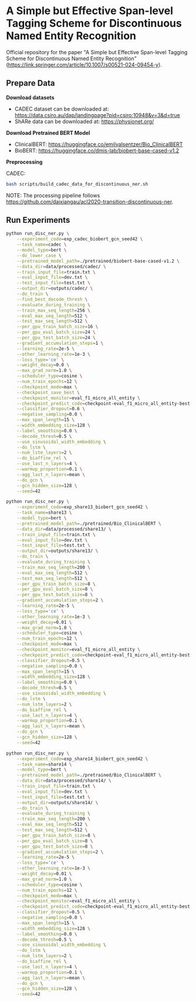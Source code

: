 # A Simple but Effective Span-level Tagging Scheme for Discontinuous Named Entity Recognition

Official repository for the paper "A Simple but Effective Span-level Tagging Scheme for Discontinuous Named Entity Recognition" (https://link.springer.com/article/10.1007/s00521-024-09454-y).

## Prepare Data

**Download datasets**

- CADEC dataset can be downloaded at: https://data.csiro.au/dap/landingpage?pid=csiro:10948&v=3&d=true
- ShARe data can be downloaded at: https://physionet.org/

**Download Pretrained BERT Model**

- ClinicalBERT: https://huggingface.co/emilyalsentzer/Bio_ClinicalBERT
- BioBERT: https://huggingface.co/dmis-lab/biobert-base-cased-v1.2

**Preprocessing**

CADEC:
```bash
bash scripts/build_cadec_data_for_discontinuous_ner.sh
```
NOTE: The processing pipeline follows https://github.com/daixiangau/acl2020-transition-discontinuous-ner.

## Run Experiments

```bash
python run_disc_ner.py \
    --experiment_code=exp_cadec_biobert_gcn_seed42 \
    --task_name=cadec \
    --model_type=bert \
    --do_lower_case \
    --pretrained_model_path=./pretrained/biobert-base-cased-v1.2 \
    --data_dir=data/processed/cadec/ \
    --train_input_file=train.txt \
    --eval_input_file=dev.txt \
    --test_input_file=test.txt \
    --output_dir=outputs/cadec/ \
    --do_train \
    --find_best_decode_thresh \
    --evaluate_during_training \
    --train_max_seq_length=256 \
    --eval_max_seq_length=512 \
    --test_max_seq_length=512 \
    --per_gpu_train_batch_size=16 \
    --per_gpu_eval_batch_size=24 \
    --per_gpu_test_batch_size=24 \
    --gradient_accumulation_steps=1 \
    --learning_rate=2e-5 \
    --other_learning_rate=1e-3 \
    --loss_type='ce' \
    --weight_decay=0.0 \
    --max_grad_norm=1.0 \
    --scheduler_type=cosine \
    --num_train_epochs=12 \
    --checkpoint_mode=max \
    --checkpoint_save_best \
    --checkpoint_monitor=eval_f1_micro_all_entity \
    --checkpoint_predict_code=checkpoint-eval_f1_micro_all_entity-best \
    --classifier_dropout=0.6 \
    --negative_sampling=0.0 \
    --max_span_length=15 \
    --width_embedding_size=128 \
    --label_smoothing=0.0 \
    --decode_thresh=0.5 \
    --use_sinusoidal_width_embedding \
    --do_lstm \
    --num_lstm_layers=2 \
    --do_biaffine_rel \
    --use_last_n_layers=4 \
    --warmup_proportion=0.1 \
    --agg_last_n_layers=mean \
    --do_gcn \
    --gcn_hidden_size=128 \
    --seed=42
```

```bash
python run_disc_ner.py \
    --experiment_code=exp_share13_biobert_gcn_seed42 \
    --task_name=share13 \
    --model_type=bert \
    --pretrained_model_path=./pretrained/Bio_ClinicalBERT \
    --data_dir=data/processed/share13/ \
    --train_input_file=train.txt \
    --eval_input_file=dev.txt \
    --test_input_file=test.txt \
    --output_dir=outputs/share13/ \
    --do_train \
    --evaluate_during_training \
    --train_max_seq_length=200 \
    --eval_max_seq_length=512 \
    --test_max_seq_length=512 \
    --per_gpu_train_batch_size=8 \
    --per_gpu_eval_batch_size=8 \
    --per_gpu_test_batch_size=8 \
    --gradient_accumulation_steps=2 \
    --learning_rate=2e-5 \
    --loss_type='ce' \
    --other_learning_rate=1e-3 \
    --weight_decay=0.01 \
    --max_grad_norm=1.0 \
    --scheduler_type=cosine \
    --num_train_epochs=12 \
    --checkpoint_mode=max \
    --checkpoint_monitor=eval_f1_micro_all_entity \
    --checkpoint_predict_code=checkpoint-eval_f1_micro_all_entity-best \
    --classifier_dropout=0.5 \
    --negative_sampling=0.0 \
    --max_span_length=15 \
    --width_embedding_size=128 \
    --label_smoothing=0.0 \
    --decode_thresh=0.5 \
    --use_sinusoidal_width_embedding \
    --do_lstm \
    --num_lstm_layers=2 \
    --do_biaffine_rel \
    --use_last_n_layers=4 \
    --warmup_proportion=0.1 \
    --agg_last_n_layers=mean \
    --do_gcn \
    --gcn_hidden_size=128 \
    --seed=42
```

```bash
python run_disc_ner.py \
    --experiment_code=exp_share14_biobert_gcn_seed42 \
    --task_name=share14 \
    --model_type=bert \
    --pretrained_model_path=./pretrained/Bio_ClinicalBERT \
    --data_dir=data/processed/share14/ \
    --train_input_file=train.txt \
    --eval_input_file=dev.txt \
    --test_input_file=test.txt \
    --output_dir=outputs/share14/ \
    --do_train \
    --evaluate_during_training \
    --train_max_seq_length=200 \
    --eval_max_seq_length=512 \
    --test_max_seq_length=512 \
    --per_gpu_train_batch_size=8 \
    --per_gpu_eval_batch_size=8 \
    --per_gpu_test_batch_size=8 \
    --gradient_accumulation_steps=2 \
    --learning_rate=2e-5 \
    --loss_type='ce' \
    --other_learning_rate=1e-3 \
    --weight_decay=0.01 \
    --max_grad_norm=1.0 \
    --scheduler_type=cosine \
    --num_train_epochs=12 \
    --checkpoint_mode=max \
    --checkpoint_monitor=eval_f1_micro_all_entity \
    --checkpoint_predict_code=checkpoint-eval_f1_micro_all_entity-best \
    --classifier_dropout=0.5 \
    --negative_sampling=0.0 \
    --max_span_length=15 \
    --width_embedding_size=128 \
    --label_smoothing=0.0 \
    --decode_thresh=0.5 \
    --use_sinusoidal_width_embedding \
    --do_lstm \
    --num_lstm_layers=2 \
    --do_biaffine_rel \
    --use_last_n_layers=4 \
    --warmup_proportion=0.1 \
    --agg_last_n_layers=mean \
    --do_gcn \
    --gcn_hidden_size=128 \
    --seed=42
```


